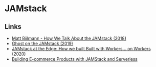 # JAMstack

## Links

* [Matt Biilmann - How We Talk About the JAMstack \(2018\)](https://www.youtube.com/watch?v=VzQ0d8-nMhw)
* [Ghost on the JAMstack \(2019\)](https://ghost.org/blog/jamstack/)
* [JAMstack at the Edge: How we built Built with Workers… on Workers \(2020\)](https://blog.cloudflare.com/jamstack-at-the-edge-how-we-built-built-with-workers-on-workers/)
* [Building E-commerce Products with JAMStack and Serverless](https://egghead.io/learn/e-commerce-jamstack-serverless/)

